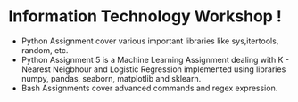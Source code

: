 # Information Technology Workshop !

- Python Assignment cover various important libraries like sys,itertools, random, etc.
- Python Assignment 5 is a Machine Learning Assignment dealing with K -  Nearest Neigbhour and Logistic Regression implemented using libraries numpy, pandas, seaborn, matplotlib and sklearn.
- Bash Assignments cover advanced commands and regex expression.
